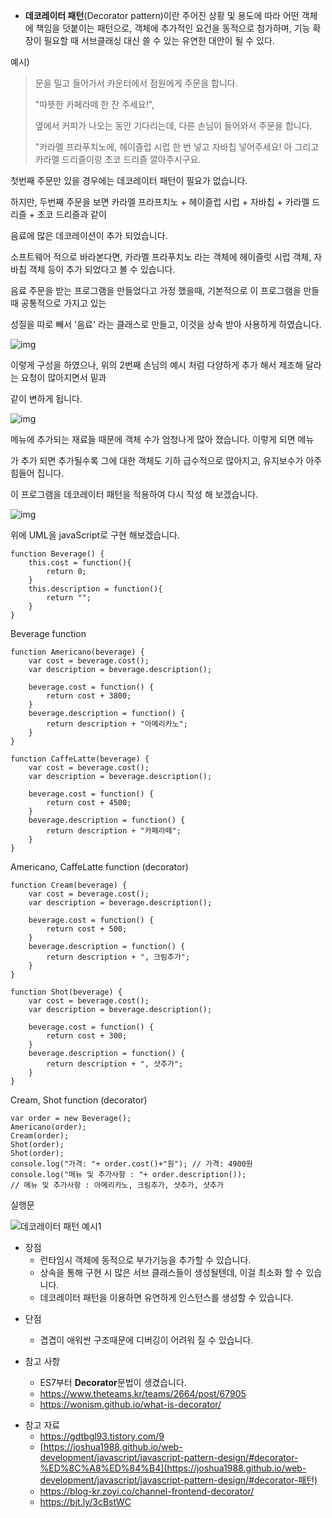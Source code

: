 - **데코레이터 패턴**(Decorator pattern)이란 주어진 상황 및 용도에 따라 어떤 객체에 책임을 덧붙이는 패턴으로, 객체에 추가적인 요건을 동적으로 첨가하며, 기능 확장이 필요할 때 서브클래싱 대신 쓸 수 있는 유연한 대안이 될 수 있다.



예시) 

> 문을 밀고 들어가서 카운터에서 점원에게 주문을 합니다.
>
> 
>
> "따뜻한 카페라떼 한 잔 주세요!",
>
>  
>
> 옆에서 커피가 나오는 동안 기다리는데, 다른 손님이 들어와서 주문을 합니다.
>
>  
>
> "카라멜 프라푸치노에, 헤이즐럽 시럽 한 번 넣고 자바칩 넣어주세요! 아 그리고 카라멜 드리즐이랑 초코 드리즐 깔아주시구요.



첫번째 주문만 있을 경우에는 데코레이터 패턴이 필요가 없습니다.

하지만, 두번째 주문을 보면 카라멜 프라프치노 + 헤이즐럽 시럽 + 자바칩 + 카라멜 드리즐 + 초코 드리즐과 같이

음료에 많은 데코레이션이 추가 되었습니다.



소프트웨어 적으로 바라본다면, 카라멜 프라푸치노 라는 객체에 헤이즐럿 시럽 객체, 자바칩 객체 등이 추가 되었다고 볼 수 있습니다.



음료 주문을 받는 프로그램을 만들었다고 가정 했을때, 기본적으로 이 프로그램을 만들때 공통적으로 가지고 있는 

성질을 따로 빼서 '음료' 라는 클래스로 만들고, 이것을 상속 받아 사용하게 하였습니다.



![img](https://t1.daumcdn.net/cfile/tistory/995C6E3359EADB5A0C)

이렇게 구성을 하였으나, 위의 2번째 손님의 예시 처럼 다양하게 추가 해서 제조해 달라는 요청이 많아지면서 밑과 

같이 변하게 됩니다.



![img](https://t1.daumcdn.net/cfile/tistory/994A953359EADC9414)

메뉴에 추가되는 재료들 때문에 객체 수가 엄청나게 많아 졌습니다. 이렇게 되면 메뉴

가 추가 되면 추가될수록 그에 대한 객체도 기하 급수적으로 많아지고, 유지보수가 아주 힘들어 집니다.



이 프로그램을 데코레이터 패턴을 적용하여 다시 작성 해 보겠습니다.

<img src="https://t1.daumcdn.net/cfile/tistory/991BFB3359EAFF8A19" alt="img"  />



위에 UML을 javaScript로 구현 해보겠습니다.

```
function Beverage() {
    this.cost = function(){
        return 0;
    }
    this.description = function(){
        return "";
    }
}
```

Beverage function



```
function Americano(beverage) {
    var cost = beverage.cost();
    var description = beverage.description();

    beverage.cost = function() {
        return cost + 3800;
    }
    beverage.description = function() {
        return description + "아메리카노";
    }
}

function CaffeLatte(beverage) {
    var cost = beverage.cost();
    var description = beverage.description();

    beverage.cost = function() {
        return cost + 4500;
    }
    beverage.description = function() {
        return description + "카페라떼";
    }
}
```

Americano, CaffeLatte function (decorator)



```
function Cream(beverage) {
    var cost = beverage.cost();
    var description = beverage.description();

    beverage.cost = function() {
        return cost + 500;
    }
    beverage.description = function() {
        return description + ", 크림추가";
    }
}

function Shot(beverage) {
    var cost = beverage.cost();
    var description = beverage.description();

    beverage.cost = function() {
        return cost + 300;
    }
    beverage.description = function() {
        return description + ", 샷추가";
    }
}
```

Cream, Shot function (decorator)



```
var order = new Beverage();
Americano(order);
Cream(order);
Shot(order);
Shot(order);
console.log("가격: "+ order.cost()+"원"); // 가격: 4900원
console.log("메뉴 및 추가사항 : "+ order.description()); 
// 메뉴 및 추가사항 : 아메리카노, 크림추가, 샷추가, 샷추가
```

실행문

![데코레이터 패턴 예시1](https://i1.wp.com/friday.fun25.co.kr/blog/wp-content/uploads/2017/04/decorator-pattern-ex.jpg?resize=304%2C142)





* 장점
  - 런타임시 객체에 동적으로 부가기능을 추가할 수 있습니다.
  - 상속을 통해 구현 시 많은 서브 클래스들이 생성될텐데, 이걸 최소화 할 수 있습니다.
  - 데코레이터 패턴을 이용하면 유연하게 인스턴스를 생성할 수 있습니다.



- 단점
  - 겹겹이 애워싼 구조때문에 디버깅이 어려워 질 수 있습니다.



- 참고 사항
  * ES7부터 **Decorator**문법이 생겼습니다.
  * https://www.theteams.kr/teams/2664/post/67905
  * https://wonism.github.io/what-is-decorator/



* 참고 자료
  - https://gdtbgl93.tistory.com/9
  - [https://joshua1988.github.io/web-development/javascript/javascript-pattern-design/#decorator-%ED%8C%A8%ED%84%B4](https://joshua1988.github.io/web-development/javascript/javascript-pattern-design/#decorator-패턴)
  - https://blog-kr.zoyi.co/channel-frontend-decorator/
  - https://bit.ly/3cBstWC
